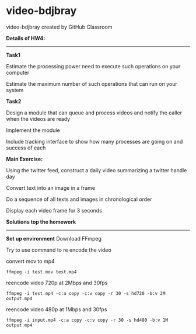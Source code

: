 # video-bdjbray
video-bdjbray created by GitHub Classroom

**Details of HW4:**
***
**Task1**

Estimate the processing power need to execute such operations on your computer

Estimate the maximum number of such operations that can run on your system

**Task2**

Design a module that can queue and process videos and notify the caller when the videos are ready

Implement the module

Include tracking interface to show how many processes are going on and success of each

**Main Exercise:** 

Using the twitter feed, construct a daily video summarizing a twitter handle day

Convert text into an image in a frame

Do a sequence of all texts and images in chronological order

Display each video frame for 3 seconds


**Solutions top the homework**
***

**Set up environment**
Download FFmpeg

Try to use command to re encode the video

convert mov to mp4  

`ffmpeg -i test.mov test.mp4`  

reencode video 720p at 2Mbps and 30fps

`ffmpeg -i test.mp4 -c:a copy -c:v copy -r 30 -s hd720 -b:v 2M output.mp4`

reencode video 480p at 1Mbps and 30fps

`ffmpeg -i input.mp4 -c:a copy -c:v copy -r 30 -s hd480 -b:v 1M output.mp4`












